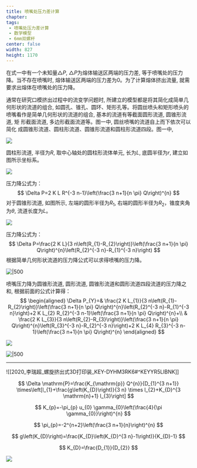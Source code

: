 ```yaml
---
title: 喷嘴处压力差计算
chapter:
tags: 
 - 喷嘴处压力差计算
 - 数学模型
 - 6mm双螺杆
center: false
width: 827
height: 1170
---
```


在式一中有一个未知量$\bigtriangleup P$, $\bigtriangleup P$为熔体输送区两端的压力差, 等于喷嘴处的压力降。当不存在喷嘴时, 熔体输送区两端的压力差为0。为了计算熔体挤出流量, 就需要求出熔体在喷嘴处的压力降。

通常在研究口模挤出过程中的流变学问题时, 所建立的模型都是将其简化成简单几何形状的流道的组合, 如圆孔、锥孔、圆环、矩形孔等。将圆丝喷头和矩形喷头的喷嘴看作是简单几何形状的流道的组合, 基本的流道有等截面圆形流道, 圆锥形流道, 矩 形截面流道, 多边形截面流道等。图一中, 圆丝喷嘴的流道自上而下依次可以简化 成圆锥形流道、圆柱形流道、圆锥形流道和圆柱形流道四段。图一中,

![](https://i0.hdslb.com/bfs/album/5daaf0cafe55f611f2548eff7a70e149d132ca24.png)

圆柱形流道, 半径为$R$, 取中心轴处的圆柱形流体单元, 长为$L$, 底圆半径为$r$, 建立如图所示坐标系。

![](https://i0.hdslb.com/bfs/album/e027ac7ef813c84e3a40ddc377e83ce5757f8d1b.png)

压力降公式为：
$$
\Delta P=2 K L R^{-3 n-1}\left(\frac{3 n+1}{n \pi} Q\right)^{n}
$$
对于圆锥形流道, 如图所示, 左端的圆形半径为$R_1$, 右端的圆形半径为$R_2$，锥度夹角为$\theta$, 流道长度为$L$。

![](https://i0.hdslb.com/bfs/album/b901a02caf9bc85d24e06cd8a0d5e68e010677df.png)

压力降公式为：
$$
\Delta P=\frac{2 K L}{3 n\left(R_{1}-R_{2}\right)}\left(\frac{3 n+1}{n \pi} Q\right)^{n}\left(R_{2}^{-3 n}-R_{1}^{-3 n}\right)
$$
根据简单几何形状流道的压力降公式可以求得喷嘴的压力降。

![|500](https://i0.hdslb.com/bfs/album/03be6bc6d64653e13d96ff77848d887966265ed0.png)

喷嘴压力降为圆锥形流道, 圆形流道, 圆锥形流道和圆形流道四段流道的压力降之和, 根据前面的公式计算得：
$$
\begin{aligned} \Delta P_{Y}=& \frac{2 K L_{1}}{3  n\left(R_{1}-R_{2}\right)}\left(\frac{3 n+1}{n \pi}  Q\right)^{n}\left(R_{2}^{-3 n}-R_{1}^{-3 n}\right)+2 K L_{2} R_{2}^{-3  n-1}\left(\frac{3 n+1}{n \pi} Q\right)^{n}+\\ & \frac{2 K L_{3}}{3  n\left(R_{2}-R_{3}\right)}\left(\frac{3 n+1}{n \pi}  Q\right)^{n}\left(R_{3}^{-3 n}-R_{2}^{-3 n}\right)+2 K L_{4} R_{3}^{-3  n-1}\left(\frac{3 n+1}{n \pi} Q\right)^{n} \end{aligned}
$$

![](https://obsidian0915.oss-cn-chengdu.aliyuncs.com/202207251655013.jpg)

![|500](https://i0.hdslb.com/bfs/album/c42e91edeba127eacb103e1a31458c5ab8ddb5de.jpg)

---

![[2020_李瑞超_螺旋挤出式3D打印装_KEY-DYHM3RK6#^KEYYR5LIBNK]]

$$
\Delta \mathrm{P}=\frac{K_{\mathrm{p}} Q^{n}}{D_{1}^{3 n+1}} \times\left[l_{1}+\frac{g\left(K_{D}\right)}{3 n} \times l_{2}+K_{D}^{3 \mathrm{n}+1} l_{3}\right]
$$

$$
K_{p}=-\pi_{p} u_{0} \gamma_{0}\left(\frac{4}{\pi \gamma_{0}}\right)^{n}
$$

$$
\pi_{p}=-2^{n+2}\left(\frac{3 n+1}{n}\right)^{n}
$$

$$
g\left(K_{D}\right)=\frac{K_{D}\left(K_{D}^{3 n}-1\right)}{K_{D}-1}
$$

$$
K_{D}=\frac{D_{1}}{D_{2}}
$$

![](https://i0.hdslb.com/bfs/album/8e02c42b7fc1cce6388df55f34c2df8d9e9326f3.png)
